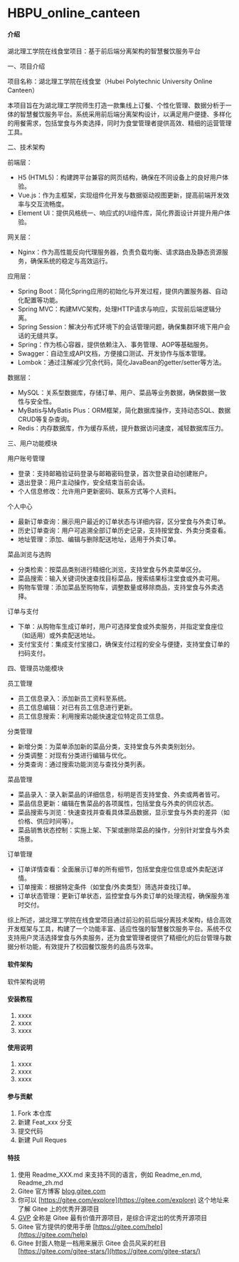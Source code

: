 # HBPU_online_canteen

#### 介绍
湖北理工学院在线食堂项目：基于前后端分离架构的智慧餐饮服务平台

一、项目介绍

项目名称：湖北理工学院在线食堂（Hubei Polytechnic University Online Canteen）

本项目旨在为湖北理工学院师生打造一款集线上订餐、个性化管理、数据分析于一体的智慧餐饮服务平台。系统采用前后端分离架构设计，以满足用户便捷、多样化的用餐需求，包括堂食与外卖选择，同时为食堂管理者提供高效、精细的运营管理工具。

二、技术架构

前端层：
- H5 (HTML5)：构建跨平台兼容的网页结构，确保在不同设备上的良好用户体验。
- Vue.js：作为主框架，实现组件化开发与数据驱动视图更新，提高前端开发效率与交互流畅度。
- Element UI：提供风格统一、响应式的UI组件库，简化界面设计并提升用户体验。

网关层：
- Nginx：作为高性能反向代理服务器，负责负载均衡、请求路由及静态资源服务，确保系统的稳定与高效运行。

应用层：
- Spring Boot：简化Spring应用的初始化与开发过程，提供内置服务器、自动化配置等功能。
- Spring MVC：构建MVC架构，处理HTTP请求与响应，实现前后端逻辑分离。
- Spring Session：解决分布式环境下的会话管理问题，确保集群环境下用户会话的无缝共享。
- Spring：作为核心容器，提供依赖注入、事务管理、AOP等基础服务。
- Swagger：自动生成API文档，方便接口测试、开发协作与版本管理。
- Lombok：通过注解减少冗余代码，简化JavaBean的getter/setter等方法。

数据层：
- MySQL：关系型数据库，存储订单、用户、菜品等业务数据，确保数据一致性与安全性。
- MyBatis与MyBatis Plus：ORM框架，简化数据库操作，支持动态SQL、数据CRUD等复杂查询。
- Redis：内存数据库，作为缓存系统，提升数据访问速度，减轻数据库压力。

三、用户功能模块

用户账号管理
- 登录：支持邮箱验证码登录与邮箱密码登录，首次登录自动创建账户。
- 退出登录：用户主动操作，安全结束当前会话。
- 个人信息修改：允许用户更新密码、联系方式等个人资料。

个人中心
- 最新订单查询：展示用户最近的订单状态与详细内容，区分堂食与外卖订单。
- 历史订单查询：用户可追溯全部订单历史记录，支持按堂食、外卖分类查看。
- 地址管理：添加、编辑与删除配送地址，适用于外卖订单。

菜品浏览与选购
- 分类检索：按菜品类别进行精细化浏览，支持堂食与外卖菜单区分。
- 菜品搜索：输入关键词快速查找目标菜品，搜索结果标注堂食或外卖可用。
- 购物车管理：添加菜品至购物车，调整数量或移除商品，支持堂食与外卖选择。

订单与支付
- 下单：从购物车生成订单时，用户可选择堂食或外卖服务，并指定堂食座位（如适用）或外卖配送地址。
- 支付宝支付：集成支付宝接口，确保支付过程的安全与便捷，支持堂食订单的扫码支付。

四、管理员功能模块

员工管理
- 员工信息录入：添加新员工资料至系统。
- 员工信息编辑：对已有员工信息进行更新。
- 员工信息搜索：利用搜索功能快速定位特定员工信息。

分类管理
- 新增分类：为菜单添加新的菜品分类，支持堂食与外卖类别划分。
- 分类调整：对现有分类进行编辑与优化。
- 分类查询：通过搜索功能浏览与查找分类列表。

菜品管理
- 菜品录入：录入新菜品的详细信息，标明是否支持堂食、外卖或两者皆可。
- 菜品信息更新：编辑在售菜品的各项属性，包括堂食与外卖的供应状态。
- 菜品搜索与浏览：快速查找并查看具体菜品数据，显示堂食与外卖的差异（如价格、供应时间等）。
- 菜品销售状态控制：实施上架、下架或删除菜品的操作，分别针对堂食与外卖场景。

订单管理
- 订单详情查看：全面展示订单的所有细节，包括堂食座位信息或外卖配送详情。
- 订单搜索：根据特定条件（如堂食/外卖类型）筛选并查找订单。
- 订单状态管理：更新订单状态，监控堂食与外卖订单的处理流程，确保服务准时交付。

综上所述，湖北理工学院在线食堂项目通过前沿的前后端分离技术架构，结合高效开发框架与工具，构建了一个功能丰富、适应性强的智慧餐饮服务平台。系统不仅支持用户灵活选择堂食与外卖服务，还为食堂管理者提供了精细化的后台管理与数据分析功能，有效提升了校园餐饮服务的品质与效率。

#### 软件架构
软件架构说明


#### 安装教程

1.  xxxx
2.  xxxx
3.  xxxx

#### 使用说明

1.  xxxx
2.  xxxx
3.  xxxx

#### 参与贡献

1.  Fork 本仓库
2.  新建 Feat_xxx 分支
3.  提交代码
4.  新建 Pull Reques


#### 特技

1.  使用 Readme\_XXX.md 来支持不同的语言，例如 Readme\_en.md, Readme\_zh.md
2.  Gitee 官方博客 [blog.gitee.com](https://blog.gitee.com)
3.  你可以 [https://gitee.com/explore](https://gitee.com/explore) 这个地址来了解 Gitee 上的优秀开源项目
4.  [GVP](https://gitee.com/gvp) 全称是 Gitee 最有价值开源项目，是综合评定出的优秀开源项目
5.  Gitee 官方提供的使用手册 [https://gitee.com/help](https://gitee.com/help)
6.  Gitee 封面人物是一档用来展示 Gitee 会员风采的栏目 [https://gitee.com/gitee-stars/](https://gitee.com/gitee-stars/)
